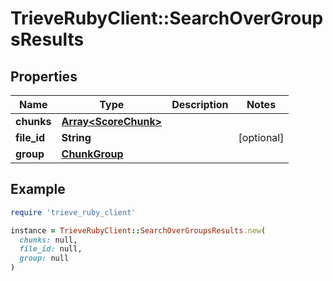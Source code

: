 # TrieveRubyClient::SearchOverGroupsResults

## Properties

| Name | Type | Description | Notes |
| ---- | ---- | ----------- | ----- |
| **chunks** | [**Array&lt;ScoreChunk&gt;**](ScoreChunk.md) |  |  |
| **file_id** | **String** |  | [optional] |
| **group** | [**ChunkGroup**](ChunkGroup.md) |  |  |

## Example

```ruby
require 'trieve_ruby_client'

instance = TrieveRubyClient::SearchOverGroupsResults.new(
  chunks: null,
  file_id: null,
  group: null
)
```

